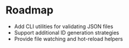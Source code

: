 # Roadmap

- Add CLI utilities for validating JSON files
- Support additional ID generation strategies
- Provide file watching and hot-reload helpers

